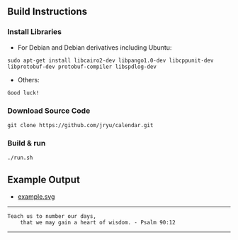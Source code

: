 ## Build Instructions ##

### Install Libraries ###
* For Debian and Debian derivatives including Ubuntu:
```
sudo apt-get install libcairo2-dev libpango1.0-dev libcppunit-dev libprotobuf-dev protobuf-compiler libspdlog-dev
```

* Others:
```
Good luck!
```

### Download Source Code ###
```
git clone https://github.com/jryu/calendar.git
```

### Build & run
```
./run.sh
```

## Example Output ##
* [example.svg](http://jryu.net/calendar/example.svg)

---
```
Teach us to number our days,
    that we may gain a heart of wisdom. - Psalm 90:12
```
---
